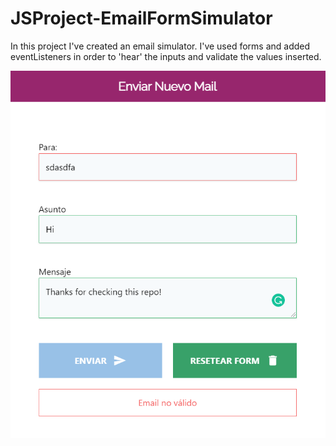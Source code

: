 # JSProject-EmailFormSimulator



In this project I've created an email simulator. I've used forms and added eventListeners in order to 'hear' the inputs and validate the values inserted.

![Website look](/img/Screenshot_1.png)
